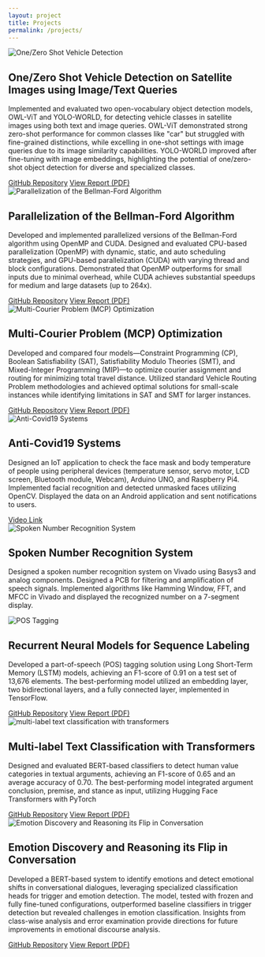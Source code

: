 ```yaml
---
layout: project
title: Projects
permalink: /projects/
---
```


<div class="projects">

  <div class="project-item" data-category="computer-vision">
    <img src="../images/mlcv.JPG" alt="One/Zero Shot Vehicle Detection">
    <div class="project-content">
      <h2>One/Zero Shot Vehicle Detection on Satellite Images using Image/Text Queries</h2>
      <p>Implemented and evaluated two open-vocabulary object detection models, OWL-ViT and YOLO-WORLD, for detecting vehicle classes in satellite images using both text and image queries. OWL-ViT demonstrated strong zero-shot performance for common classes like "car" but struggled with fine-grained distinctions, while excelling in one-shot settings with image queries due to its image similarity capabilities. YOLO-WORLD improved after fine-tuning with image embeddings, highlighting the potential of one/zero-shot object detection for diverse and specialized classes.</p>
      <a href="https://github.com/pelinsuacar/MLCV_project">GitHub Repository</a>
      <a href="https://github.com/pelinsuacar/MLCV_project/blob/main/MLCV_PROJECT_REPORT_PELINSU_ACAR.pdf">View Report (PDF)</a>
    </div>
  </div>

  <div class="project-item" data-category="parallel-computing">
    <img src="../images/cudavsopenmp.JPG" alt="Parallelization of the Bellman-Ford Algorithm">
    <div class="project-content">
      <h2>Parallelization of the Bellman-Ford Algorithm</h2>
      <p>Developed and implemented parallelized versions of the Bellman-Ford algorithm using OpenMP and CUDA. Designed and evaluated CPU-based parallelization (OpenMP) with dynamic, static, and auto scheduling strategies, and GPU-based parallelization (CUDA) with varying thread and block configurations. Demonstrated that OpenMP outperforms for small inputs due to minimal overhead, while CUDA achieves substantial speedups for medium and large datasets (up to 264x).</p>
      <a href="https://github.com/pelinsuacar/parallel_bellman_ford_implementation">GitHub Repository</a>
      <a href="https://github.com/pelinsuacar/parallel_bellman_ford_implementation/blob/main/pelinsu_acar_project_report.pdf">View Report (PDF)</a>
    </div>
  </div>

  <div class="project-item" data-category="optimization">
    <img src="../images/cdmo.png" alt="Multi-Courier Problem (MCP) Optimization">
    <div class="project-content">
      <h2>Multi-Courier Problem (MCP) Optimization</h2>
      <p>Developed and compared four models—Constraint Programming (CP), Boolean Satisfiability (SAT), Satisfiability Modulo Theories (SMT), and Mixed-Integer Programming (MIP)—to optimize courier assignment and routing for minimizing total travel distance. Utilized standard Vehicle Routing Problem methodologies and achieved optimal solutions for small-scale instances while identifying limitations in SAT and SMT for larger instances.</p>
      <a href="https://github.com/pelinsuacar/CDMO_Project">GitHub Repository</a>
      <a href="https://github.com/pelinsuacar/CDMO_Project/blob/main/CDMO_Project_Report.pdf">View Report (PDF)</a>
    </div>
  </div>

  <div class="project-item" data-category="computer-vision iot">
    <img src="../images/facemask.JPG" alt="Anti-Covid19 Systems">
    <div class="project-content">
      <h2>Anti-Covid19 Systems</h2>
      <p>Designed an IoT application to check the face mask and body temperature of people using peripheral devices (temperature sensor, servo motor, LCD screen, Bluetooth module, Webcam), Arduino UNO, and Raspberry Pi4. Implemented facial recognition and detected unmasked faces utilizing OpenCV. Displayed the data on an Android application and sent notifications to users.</p>
      <a href="https://www.youtube.com/watch?v=Hjg5IJv0Vv4">Video Link</a>
    </div>
  </div>

  <div class="project-item" data-category="signal-processing">
    <img src="../images/number_recognition.JPG" alt="Spoken Number Recognition System">
    <div class="project-content">
      <h2>Spoken Number Recognition System</h2>
      <p>Designed a spoken number recognition system on Vivado using Basys3 and analog components. Designed a PCB for filtering and amplification of speech signals. Implemented algorithms like Hamming Window, FFT, and MFCC in Vivado and displayed the recognized number on a 7-segment display.</p>
    </div>
  </div>

  <div class="project-item" data-category="nlp">
    <img src="../images/nlp1.png" alt="POS Tagging">
    <div class="project-content">
      <h2>Recurrent Neural Models for Sequence Labeling</h2>
      <p>Developed a part-of-speech (POS) tagging solution using Long Short-Term Memory (LSTM) models, achieving an F1-score of 0.91 on a test set of 13,676 elements. The best-performing model utilized an embedding layer, two bidirectional layers, and a fully connected layer, implemented in TensorFlow.</p>
      <a href="https://github.com/pelinsuacar/NLP_Projects/blob/main/Assignment1.ipynb">GitHub Repository</a>
      <a href="https://github.com/pelinsuacar/NLP_Projects/blob/main/NLP_A1.pdf">View Report (PDF)</a>
    </div>
  </div>

  <div class="project-item" data-category="nlp">
    <img src="../images/nlp2.png" alt="multi-label text classification with transformers">
    <div class="project-content">
      <h2>Multi-label Text Classification with Transformers</h2>
      <p>Designed and evaluated BERT-based classifiers to detect human value categories in textual arguments, achieving an F1-score of 0.65 and an average accuracy of 0.70. The best-performing model integrated argument conclusion, premise, and stance as input, utilizing Hugging Face Transformers with PyTorch</p>
      <a href="https://github.com/pelinsuacar/NLP_Projects/blob/main/Assignment2.ipynb">GitHub Repository</a>
      <a href="https://github.com/pelinsuacar/NLP_Projects/blob/main/NLP_A2.pdf">View Report (PDF)</a>
    </div>
  </div>
    
  <div class="project-item" data-category="nlp">
    <img src="../images/nlp3.png" alt="Emotion Discovery and Reasoning its Flip in Conversation">
    <div class="project-content">
      <h2>Emotion Discovery and Reasoning its Flip in Conversation</h2>
      <p>Developed a BERT-based system to identify emotions and detect emotional shifts in conversational dialogues, leveraging specialized classification heads for trigger and emotion detection. The model, tested with frozen and fully fine-tuned configurations, outperformed baseline classifiers in trigger detection but revealed challenges in emotion classification. Insights from class-wise analysis and error examination provide directions for future improvements in emotional discourse analysis.</p>
      <a href="https://github.com/pelinsuacar/NLP_Projects/blob/main/NLP_project_Acar_Carkaxhia_Diaconu_Korsten.ipynb">GitHub Repository</a>
      <a href="https://github.com/pelinsuacar/NLP_Projects/blob/main/NLP_project_report_Acar_Carkaxhia_Diaconu_Korsten.pdf">View Report (PDF)</a>
    </div>
  </div>

</div>
